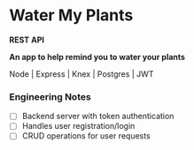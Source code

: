 # Water My Plants
**REST API**

**An app to help remind you to water your plants**

Node | Express | Knex | Postgres | JWT

### Engineering Notes
- [ ] Backend server with token authentication
- [ ] Handles user registration/login
- [ ] CRUD operations for user requests
